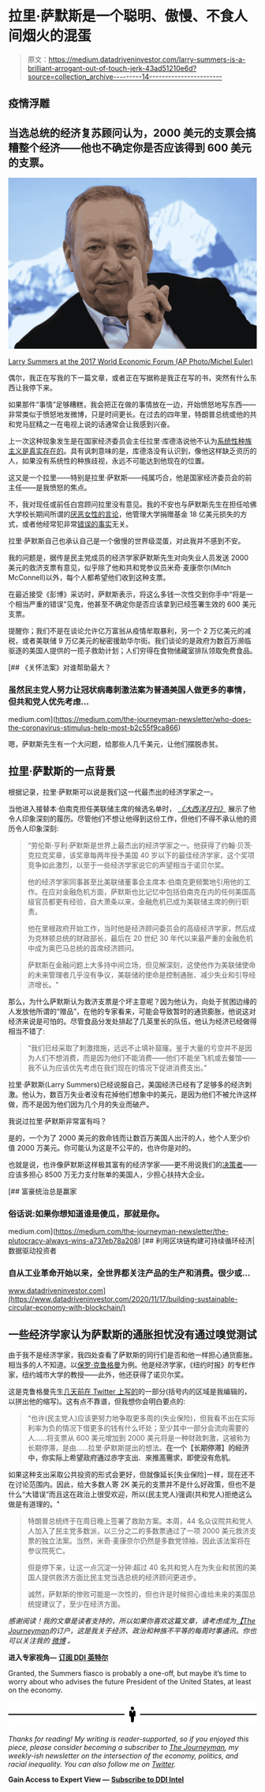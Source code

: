 # 拉里·萨默斯是一个聪明、傲慢、不食人间烟火的混蛋

> 原文：<https://medium.datadriveninvestor.com/larry-summers-is-a-brilliant-arrogant-out-of-touch-jerk-43ad51210e6d?source=collection_archive---------14----------------------->

## 疫情浮雕

## 当选总统的经济复苏顾问认为，2000 美元的支票会搞糟整个经济——他也不确定你是否应该得到 600 美元的支票。

![](img/d9d28e3968625605a06b13958ef9a8db.png)

[Larry Summers at the 2017 World Economic Forum (AP Photo/Michel Euler)](https://st.ilsole24ore.com/art/mondo/2017-01-19/summers-populismi-rischio-fascismo--081023.shtml)

偶尔，我正在写我的下一篇文章，或者正在写据称是我正在写的书，突然有什么东西让我停下来。

如果那件“事情”足够糟糕，我会把正在做的事情放在一边，开始愤怒地写东西——非常类似于愤怒地发微博，只是时间更长。在过去的四年里，特朗普总统或他的共和党马屁精之一在电视上说的话通常会让我感到兴奋。

上一次这种现象发生是在国家经济委员会主任拉里·库德洛说他不认为[系统性种族主义是真实存在的](https://link.medium.com/JUPrOepbKcb)。具有讽刺意味的是，库德洛没有认识到，像他这样缺乏资历的人，如果没有系统性的种族歧视，永远不可能达到他现在的位置。

这又是一个拉里——特别是拉里·萨默斯——纯属巧合，他是国家经济委员会的前主任——是我愤怒的焦点。

不，我对现任或前任白宫顾问拉里没有意见。我的不安也与萨默斯先生在担任哈佛大学校长期间所谓的[厌恶女性的言论](http://voices.washingtonpost.com/44/2008/11/clinton-supporters-not-hot-on.html)，他管理大学捐赠基金 18 亿美元损失的方式，或者他经常犯非常[错误的事实](https://wallstreetonparade.com/2020/12/every-time-larry-summers-challenges-bernie-sanders-it-ends-badly-for-all-americans/)无关。

拉里·萨默斯自己也承认自己是一个傲慢的世界级混蛋，对此我并不感到不安。

我的问题是，据传是民主党成员的经济学家萨默斯先生对向失业人员发送 2000 美元的救济支票有意见，似乎除了他和共和党参议员米奇·麦康奈尔(Mitch McConnell)以外，每个人都希望他们收到这种支票。

在最近接受《彭博》采访时，萨默斯表示，将这么多钱一次性交到你手中“将是一个相当严重的错误”见鬼，他甚至不确定你是否应该拿到已经签署生效的 600 美元支票。

提醒你；我们不是在谈论允许亿万富翁从疫情牟取暴利，另一个 2 万亿美元的减税，或者美联储 9 万亿美元的秘密援助华尔街。我们谈论的是政府为数百万濒临驱逐的美国人提供的一揽子救助计划；人们穷得在食物储藏室排队领取免费食品。

[](https://medium.com/the-journeyman-newsletter/who-does-the-coronavirus-stimulus-help-most-b2c55f9ca866) [## 《关怀法案》对谁帮助最大？

### 虽然民主党人努力让冠状病毒刺激法案为普通美国人做更多的事情，但共和党人优先考虑…

medium.com](https://medium.com/the-journeyman-newsletter/who-does-the-coronavirus-stimulus-help-most-b2c55f9ca866) 

嗯，萨默斯先生有一个大问题，给那些人几千美元，让他们摆脱赤贫。

## 拉里·萨默斯的一点背景

根据记录，拉里·萨默斯可以说是我们这一代最杰出的经济学家之一。

当他进入接替本·伯南克担任美联储主席的候选名单时， [*《大西洋月刊》*](https://www.theatlantic.com/business/archive/2013/09/the-comprehensive-case-against-larry-summers/279651/) 展示了他令人印象深刻的履历。尽管他们不想让他得到这份工作，但他们不得不承认他的资历令人印象深刻:

> “劳伦斯·亨利·萨默斯是世界上最杰出的经济学家之一。他获得了约翰·贝茨·克拉克奖章，该奖章每两年授予美国 40 岁以下的最佳经济学家，这个奖项竞争如此激烈，以至于一些经济学家说它的声望相当于诺贝尔奖。
> 
> 他的经济学家同事甚至比美联储董事会主席本·伯南克更频繁地引用他的工作。在应对金融危机方面，萨默斯也比记忆中包括伯南克在内的任何美国高级官员都更有经验，自大萧条以来，金融危机已成为美联储主席的例行职责。
> 
> 他在里根政府开始工作，当时他是经济顾问委员会的高级经济学家，然后成为克林顿总统的财政部长，最后在 20 世纪 30 年代以来最严重的金融危机中成为奥巴马总统的首席经济顾问。
> 
> 萨默斯在金融问题上大多持中间立场，但见解深刻，这使他作为美联储使命的未来管理者几乎没有争议，美联储的使命是控制通胀、减少失业和引导经济增长。"

那么，为什么萨默斯认为救济支票是个坏主意呢？因为他认为，向处于贫困边缘的人发放他所谓的“赠品”，在他的专家看来，可能会导致暂时的通货膨胀，他说这对经济来说是可怕的。尽管食品分发处排起了几英里长的队伍，他认为经济已经做得相当不错了:

> “我们已经采取了刺激措施，远远不止填补窟窿。鉴于大量的亏空并不是因为人们不想消费，而是因为他们不能消费——他们不能坐飞机或去餐馆——我不认为应该优先考虑在我们现在的情况下促进消费支出。”

拉里·萨默斯(Larry Summers)已经说服自己，美国经济已经有了足够多的经济刺激。他认为，数百万失业者没有花掉他们想象中的美元，是因为他们不被允许这样做，而不是因为他们因为几个月的失业而破产。

我说过拉里·萨默斯非常富有吗？

是的，一个为了 2000 美元的救命钱而让数百万美国人出汗的人，他个人至少价值 2000 万美元。你可能认为这是不公平的，也许你是对的。

也就是说，也许像萨默斯这样极其富有的经济学家——更不用说我们的[决策者](https://ballotpedia.org/Net_worth_of_United_States_Senators_and_Representatives)——应该多担心 8500 万无力支付账单的美国人，少担心扶持大企业。

[](https://medium.com/the-journeyman-newsletter/the-plutocracy-always-wins-a737eb78a208) [## 富豪统治总是赢家

### 俗话说:如果你想知道谁是傻瓜，那就是你。

medium.com](https://medium.com/the-journeyman-newsletter/the-plutocracy-always-wins-a737eb78a208) [](https://www.datadriveninvestor.com/2020/11/17/building-sustainable-circular-economy-with-blockchain/) [## 利用区块链构建可持续循环经济|数据驱动投资者

### 自从工业革命开始以来，全世界都关注产品的生产和消费。很少或…

www.datadriveninvestor.com](https://www.datadriveninvestor.com/2020/11/17/building-sustainable-circular-economy-with-blockchain/) 

## 一些经济学家认为萨默斯的通胀担忧没有通过嗅觉测试

由于我不是经济学家，我四处查看了萨默斯的同行们是否和他一样担心通货膨胀。相当多的人不知道。以[保罗·克鲁格曼](https://www.bing.com/search?q=Paul+Krugman&PC=U316&FORM=CHROMN)为例。他是经济学家，《纽约时报》的专栏作家，纽约城市大学的教授——此外，他还获得了诺贝尔奖。

这是克鲁格曼先生[几天前在 Twitter 上写的](https://twitter.com/paulkrugman/status/1343240150785138691?s=20)的一部分(括号内的区域是我编辑的，以拼出他的缩写)。这有点不靠谱，但我想你会明白要点的:

> “也许(民主党人)应该更努力地争取更多周的(失业保险)，但我看不出在实际利率为负的情况下借更多的钱有什么坏处；至少其中一部分会流向需要的人……将支票从 600 美元增加到 2000 美元将是一种财政刺激，这被称为长期停滞，是由……拉里·萨默斯提出的想法。**在一个【长期停滞】的经济中，你实际上希望政府通过赤字支出**、**来推高需求，即使没有危机**。

如果这种支出采取公共投资的形式会更好，但就像延长[失业保险]一样，现在还不在讨论范围内。因此，给大多数人寄 2K 美元的支票并不是什么好政策，但也不是什么“大错误”而且这在政治上很受欢迎，所以(民主党人)强调(共和党人)拒绝这么做是有道理的。"

> 特朗普总统终于在周日晚上签署了救助方案。本周，44 名众议院共和党人人加入了民主党多数派，以三分之二的多数票通过了一项 2000 美元救济支票的独立法案。当然，米奇·麦康奈尔仍然是多数党领袖，因此该法案将在参议院死亡。
> 
> 但是停下来，让这一点沉淀一分钟:超过 40 名共和党人在为失业和贫困的美国人提供救济方面比民主党当选总统的经济顾问更进步。
> 
> 诚然，萨默斯的惨败可能是一次性的，但也许是时候担心谁给未来的美国总统提建议了，至少在经济方面。

*感谢阅读！我的文章是读者支持的，所以如果你喜欢这篇文章，请考虑成为*[*【The Journeyman*](https://linktr.ee/thejourneyman)*的订户，这是我关于经济、政治和种族不平等的每周时事通讯。你也可以关注我的* [*微博*](https://twitter.com/GeekTrader) *。*

**进入专家视角—** [**订阅 DDI 英特尔**](https://datadriveninvestor.com/ddi-intel)

Granted, the Summers fiasco is probably a one-off, but maybe it’s time to worry about who advises the future President of the United States, at least on the economy.

![](img/9cf651181f05ed62048a504865ba9a6e.png)

*Thanks for reading! My writing is reader-supported, so if you enjoyed this piece, please consider becoming a subscriber to* [*The Journeyman*](https://linktr.ee/thejourneyman)*, my weekly-ish newsletter on the intersection of the economy, politics, and racial inequality. You can also follow me on* [*Twitter*](https://twitter.com/GeekTrader)*.*

**Gain Access to Expert View —** [**Subscribe to DDI Intel**](https://datadriveninvestor.com/ddi-intel)